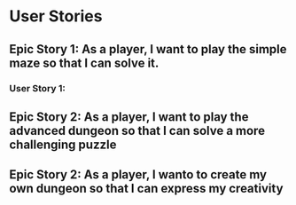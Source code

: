 # User Stories

## Epic Story 1: As a player, I want to play the simple maze so that I can solve it.

### User Story 1: 

## Epic Story 2: As a player, I want to play the advanced dungeon so that I can solve a more challenging puzzle

## Epic Story 2: As a player, I wanto to create my own dungeon so that I can express my creativity
